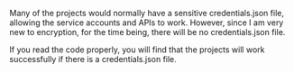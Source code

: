 Many of the projects would normally have a sensitive credentials.json file, allowing the service accounts and APIs to work. However, since I am very new to encryption, for the time being, there will be no credentials.json file.

If you read the code properly, you will find that the projects will work successfully if there is a credentials.json file.
